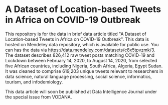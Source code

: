 # A Dataset of Location-based Tweets in Africa on COVID-19 Outbreak 

This repository is for the data in brief data article titled "A Dataset of Location-based Tweets in Africa on COVID-19 Outbreak". This data is hosted on Mendeley data repository, which is available for public use. You can has the data via <https://data.mendeley.com/datasets/c8x5tpvzmk/3>. The dataset describes 826,412 raw tweet posts matching COVID-19 and Lockdown between February 14,  2020, to August 14,  2020, from selected five African countries, including Nigeria, South Africa, Algeria, Egypt Sudan. It was cleaned to comprise 619,203 unique tweets relevant to researchers in data science, natural language processing, social science, informatics, tourism, and infodemiology.

This data article will soon be published at Data Intelligence Journal under the special issue from VODANA.